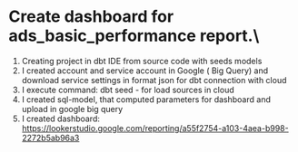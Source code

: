 # Create dashboard for ads_basic_performance report.\
1. Creating project in dbt IDE from source code with seeds models
2. I created account and service account in Google ( Big Query) and download service settings in format json for dbt connection with cloud
3. I execute command: dbt seed - for load sources in cloud
4. I created sql-model, that computed parameters for dashboard and upload in google big query
5. I created dashboard: https://lookerstudio.google.com/reporting/a55f2754-a103-4aea-b998-2272b5ab96a3
 
